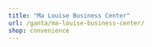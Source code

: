 ```yaml
---
title: "Ma Louise Business Center"
url: /ganta/ma-louise-business-center/
shop: convenience
---
```

